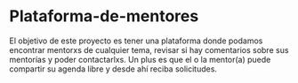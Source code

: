 # Plataforma-de-mentores
El objetivo de este proyecto es tener una plataforma donde podamos encontrar mentorxs de cualquier tema, revisar si hay comentarios sobre sus mentorías y poder contactarlxs. Un plus es que el o la mentor(a) puede compartir su agenda libre y desde ahí reciba solicitudes.
